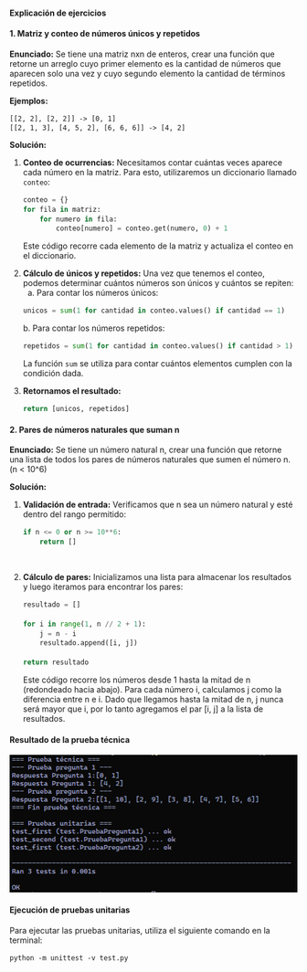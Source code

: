 #### Explicación de ejercicios

#### 1. Matriz y conteo de números únicos y repetidos

**Enunciado:** Se tiene una matriz nxn de enteros, crear una función que retorne un arreglo cuyo primer elemento es la cantidad de números que aparecen solo una vez y cuyo segundo elemento la cantidad de términos repetidos.

**Ejemplos:**
```
[[2, 2], [2, 2]] -> [0, 1]
[[2, 1, 3], [4, 5, 2], [6, 6, 6]] -> [4, 2]
```

**Solución:**

1. **Conteo de ocurrencias:** Necesitamos contar cuántas veces aparece cada número en la matriz. Para esto, utilizaremos un diccionario llamado `conteo`:

    ```python
    conteo = {}
    for fila in matriz:
        for numero in fila:
            conteo[numero] = conteo.get(numero, 0) + 1
    ```

    Este código recorre cada elemento de la matriz y actualiza el conteo en el diccionario.
    &nbsp;
2. **Cálculo de únicos y repetidos:** Una vez que tenemos el conteo, podemos determinar cuántos números son únicos y cuántos se repiten:
    &nbsp;
    a. Para contar los números únicos:

    ```python
    unicos = sum(1 for cantidad in conteo.values() if cantidad == 1)
    ```
    b. Para contar los números repetidos:
    ```python
    repetidos = sum(1 for cantidad in conteo.values() if cantidad > 1)
    ```

    La función `sum` se utiliza para contar cuántos elementos cumplen con la condición dada.

3. **Retornamos el resultado:**
    ```python
    return [unicos, repetidos]
    ```

#### 2. Pares de números naturales que suman n

**Enunciado:** Se tiene un número natural n, crear una función que retorne una lista de todos los pares de números naturales que sumen el número n. (n < 10^6)

**Solución:**

1. **Validación de entrada:** Verificamos que n sea un número natural y esté dentro del rango permitido:

    ```python
    if n <= 0 or n >= 10**6:
        return []
    ```
    &nbsp;
2. **Cálculo de pares:** Inicializamos una lista para almacenar los resultados y luego iteramos para encontrar los pares:

    ```python
    resultado = []

    for i in range(1, n // 2 + 1):
        j = n - i
        resultado.append([i, j])

    return resultado
    ```
    Este código recorre los números desde 1 hasta la mitad de n (redondeado hacia abajo). Para cada número i, calculamos j como la diferencia entre n e i. Dado que llegamos hasta la mitad de n, j nunca será mayor que i, por lo tanto agregamos el par [i, j] a la lista de resultados.

#### Resultado de la prueba técnica
<img src="captura.png" alt="Resultado de la prueba técnica" width="600">

#### Ejecución de pruebas unitarias

Para ejecutar las pruebas unitarias, utiliza el siguiente comando en la terminal:

```
python -m unittest -v test.py
```
